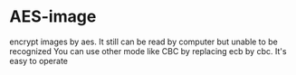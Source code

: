 # AES-image
encrypt images by aes. It still can be read by computer but unable to be recognized
You can use other mode like CBC by replacing ecb by cbc. It's easy to operate
